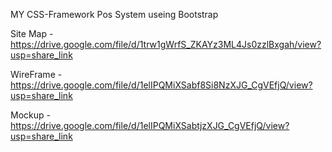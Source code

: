 MY CSS-Framework Pos System useing Bootstrap

Site Map -  https://drive.google.com/file/d/1trw1gWrfS_ZKAYz3ML4Js0zzlBxgah/view?usp=share_link

WireFrame - https://drive.google.com/file/d/1elIPQMiXSabf8Si8NzXJG_CgVEfjQ/view?usp=share_link

Mockup - https://drive.google.com/file/d/1elIPQMiXSabtjzXJG_CgVEfjQ/view?usp=share_link

